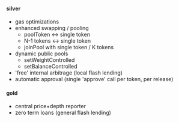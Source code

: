 #### silver

* gas optimizations
* enhanced swapping / pooling
    - poolToken <-> single token
    - N-1 tokens <-> single token
    - joinPool with single token / K tokens
* dynamic public pools
    - setWeightControlled
    - setBalanceControlled
* 'free' internal arbitrage (local flash lending)
* automatic approval (single 'approve' call per token, per release)

#### gold

* central price+depth reporter
* zero term loans (general flash lending)
